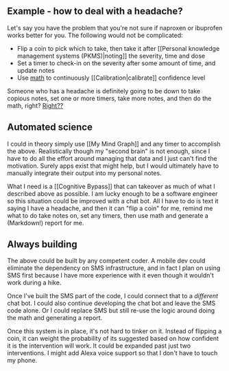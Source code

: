 ## Example - how to deal with a headache?

Let's say you have the problem that you're not sure if naproxen or ibuprofen works better for you. The following would not be complicated:
* Flip a coin to pick which to take, then take it after [[Personal knowledge management systems (PKMS)|noting]] the severity, time and dose
* Set a timer to check-in on the severity after some amount of time, and update notes
* Use [math](https://arbital.com/p/bayes_rule/?l=1zq) to continuously [[Calibration|calibrate]] confidence level

Someone who has a headache is definitely going to be down to take copious notes, set one or more timers, take more notes, and then do the math, right? [Right??](https://knowyourmeme.com/memes/for-the-better-right)

## Automated science

I could in theory simply use [[My Mind Graph]] and any timer to accomplish the above. Realistically though my "second brain" is not enough, since I have to do all the effort around managing that data and I just can't find the motivation. Surely apps exist that might help, but I would ultimately have to manually integrate their output into my personal notes.

What I need is a [[Cognitive Bypass]] that can takeover as much of what I described above as possible. I am lucky enough to be a software engineer so this situation could be improved with a chat bot. All I have to do is text it saying I have a headache, and then it can "flip a coin" for me, remind me what to do take notes on, set any timers, then use math and generate a (Markdown!) report for me.

## Always building

The above could be built by any competent coder. A mobile dev could eliminate the dependency on SMS infrastructure, and in fact I plan on using SMS first because I have more experience with it even though it wouldn't work during a hike.

Once I've built the SMS part of the code, I could connect that to a *different* chat bot. I could also continue developing the chat bot and leave the SMS code alone. Or I could replace SMS but still re-use the logic around doing the math and generating a report.

Once this system is in place, it's not hard to tinker on it. Instead of flipping a coin, it can weight the probability of its suggested based on how confident it is the intervention will work. It could be expanded past just two interventions. I might add Alexa voice support so that I don't have to touch my phone.
